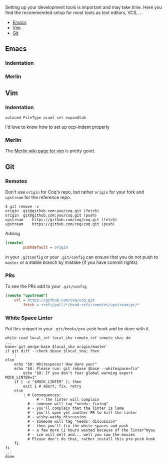 Setting up your development tools is important and may take time.
Here you find the recommended setup for most tools as text editors, VCS, …

- [Emacs](#emacs)
- [Vim](#git)
- [Git](#git)

## Emacs

### Indentation

### Merlin

## Vim

### Indentation

```vim
autocmd FileType ocaml set expandtab
```

I'd love to know how to set up ocp-indent properly

### Merlin

The [Merlin wiki page for vim](https://github.com/ocaml/merlin/wiki/vim-from-scratch) is pretty good.

## Git

### Remotes

Don't use `origin` for Coq's repo, but rather `origin` for your fork and `upstream` for the reference repo.
```
$ git remove -v
origin	git@github.com:you/coq.git (fetch)
origin	git@github.com:you/coq.git (push)
upstream	https://github.com/coq/coq.git (fetch)
upstream	https://github.com/coq/coq.git (push)
```

Adding

```ini
[remote]
        pushdefault = origin
```

in your `.gitconfig` or your `.git/config` can ensure that you do not push to `master` or a stable branch by mistake (if you have commit rights).

### PRs

To see the PRs add to your `.git/config`

```ini
[remote "upstream"]
	url = https://github.com/coq/coq.git
        fetch = +refs/pull/*/head:refs/remotes/upstream/pr/*
```

### White Space Linter

Put this snippet in your `.git/hooks/pre-push` hook and be done with it.

```shell
while read local_ref local_sha remote_ref remote_sha; do
...
base=`git merge-base $local_sha origin/master` 
if git diff --check $base $local_sha; then
	:
else
	echo "$0: Whitespaces! How dare you!"
	echo "$0: Please run: git rebase $base --whitespace=fix"
        echo "$0: If you don't fear global warming export MOCK_LINTER=1"
	if [ -z "$MOCK_LINTER" ]; then
		exit 1 # abort, fix, retry
	else
		: # Consequences:
	          # - the linter will complain
		  # - someone will tag "needs: fixing"
		  # - you'll complain that the linter is lame
		  # - you'll open yet another PR to kill the linter
		  # - wishy-washy discussion
		  # - someone will tag "needs: discussion"
		  # - then you'll fix the white spaces and push
		  # - a few more CI hours wasted because of the linter^Wyou
		  # - ice will melt and... well you saw the movies
		  # Please don't do that, rather install this pre-push hook
	fi
fi
...
done
```



